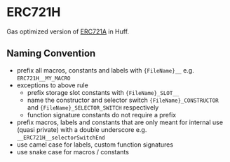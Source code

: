 # ERC721H

Gas optimized version of [ERC721A](https://github.com/chiru-labs/ERC721a) in
Huff.

## Naming Convention
- prefix all macros, constants and labels with `{FileName}__` e.g. `ERC721H__MY_MACRO`
- exceptions to above rule
  - prefix storage slot constants with `{FileName}_SLOT__`
  - name the constructor and selector switch `{FileName}_CONSTRUCTOR` and `{FileName}_SELECTOR_SWITCH` respectively
  - function signature constants do not require a prefix
- prefix macros, labels and constants that are only meant for internal use (quasi
  private) with a double underscore e.g. `__ERC721H__selectorSwitchEnd`
- use camel case for labels, custom function signatures
- use snake case for macros / constants

